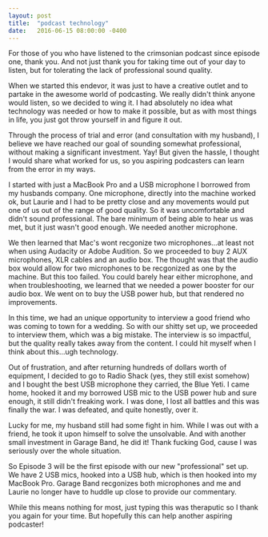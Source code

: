 ```yaml
---
layout: post
title:  "podcast technology"
date:   2016-06-15 08:00:00 -0400
---
```

For those of you who have listened to the crimsonian podcast since episode one, thank you. And not just thank you for taking time out of your day to listen, but for tolerating the lack of professional sound quality.

When we started this endevor, it was just to have a creative outlet and to partake in the awesome world of podcasting. We really didn't think anyone would listen, so we decided to wing it. I had absolutely no idea what technology was needed or how to make it possible, but as with most things in life, you just got throw yourself in and figure it out.

Through the process of trial and error (and consultation with my husband), I believe we have reached our goal of sounding somewhat professional, without making a significant investment. Yay! But given the hassle, I thought I would share what worked for us, so you aspiring podcasters can learn from the error in my ways.

I started with just a MacBook Pro and a USB microphone I borrowed from my husbands company. One microphone, directly into the machine worked ok, but Laurie and I had to be pretty close and any movements would put one of us out of the range of good quality. So it was uncomfortable and didn't sound professional. The bare minimum of being able to hear us was met, but it just wasn't good enough. We needed another microphone.

We then learned that Mac's wont recgonize two microphones...at least not when using Audacity or Adobe Audition. So we proceeded to buy 2 AUX microphones, XLR cables and an audio box. The thought was that the audio box would allow for two microphones to be recgonized as one by the machine. But this too failed. You could barely hear either microphone, and when troubleshooting, we learned that we needed a power booster for our audio box. We went on to buy the USB power hub, but that rendered no improvements.

In this time, we had an unique opportunity to interview a good friend who was coming to town for a wedding. So with our shitty set up, we proceeded to interview them, which was a big mistake. The interview is so impactful, but the quality really takes away from the content. I could hit myself when I think about this...ugh technology.

Out of frustration, and after returning hundreds of dollars worth of equipment, I decided to go to Radio Shack (yes, they still exist somehow) and I bought the best USB microphone they carried, the Blue Yeti. I came home, hooked it and my borrowed USB mic to the USB power hub and sure enough, it still didn't freaking work. I was done, I lost all battles and this was finally the war. I was defeated, and quite honestly, over it. 

Lucky for me, my husband still had some fight in him. While I was out with a friend, he took it upon himself to solve the unsolvable. And with another small investment in Garage Band, he did it! Thank fucking God, cause I was seriously over the whole situation.

So Episode 3 will be the first episode with our new "professional" set up. We have 2 USB mics, hooked into a USB hub, which is then hooked into my MacBook Pro. Garage Band recgonizes both microphones and me and Laurie no longer have to huddle up close to provide our commentary. 

While this means nothing for most, just typing this was theraputic so I thank you again for your time. But hopefully this can help another aspiring podcaster!

